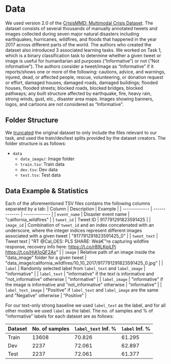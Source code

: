 # Data

We used version 2.0 of the [CrisisMMD: Multimodal Crisis Dataset](https://crisisnlp.qcri.org/crisismmd). The dataset consists of several thousands of manually annotated tweets and images collected during seven major natural disasters including earthquakes, hurricanes, wildfires, and floods that
happened in the year 2017 across different parts of the world. The authors who
created the dataset also introduced 3 associated learning tasks. We worked
on Task 1, which is a binary classification task to determine whether a given
tweet or image is useful for humanitarian aid purposes (“Informative”) or not (“Not informative”). The authors consider a tweet/image as “Informative” if it reports/shows one or more of the following: cautions, advice, and warnings, injured, dead, or affected people, rescue, volunteering, or donation request or effort, damaged houses, damaged roads, damaged buildings; flooded houses,
flooded streets; blocked roads, blocked bridges, blocked pathways; any built structure affected by earthquake, fire, heavy rain, strong winds, gust, etc., disaster area maps. Images showing banners, logos, and cartoons are not considered as “Informative”.

## Folder Structure
We [truncated](https://drive.google.com/file/d/1YW0ZV38GzEJ4OkEdt8zs0ISUoFy8v9n5/view?usp=sharing) the original dataset to only include the files relevant to our task, and used the train/dev/test splits provided by the dataset creators. The folder structure is as follows:
- `data`
    - `data_image/`: Image folder
    - `train.tsv`: Train data
    - `dev.tsv`: Dev data
    - `test.tsv`: Test data

## Data Example & Statistics
Each of the aforementioned TSV files contains the following columns separated by a tab: 
| Column  | Description | Example | 
| ------------- | ------------- | ------------- |
| `event_name`  | Disaster event name  | "california_wildfires" |
| `tweet_id`  | Tweet ID  | 917791291823591425 |
| `image_id`  | Combination of `tweet_id` and an index concatenated with an underscore, where the integer indices represent different images associated with a given tweet  | "917791291823591425_0" |
| `tweet_text`  | Tweet text  | "RT @Cal_OES: PLS SHARE: Weâ€™re capturing wildfire response, recovery info here: https://t.co/r89LKpjLPj https://t.co/HiA1oQF2Ax" |
| `image`  | Relative path of an image inside the "data_image" folder for a given tweet  | "data_image/california_wildfires/10_10_2017/917791291823591425_0.jpg" |
| `label`  | Randomly selected label from `label_text` and `label_image`  | "informative" |
| `label_text`  | "informative" if the text is informative and "not_informative" otherwise  | "informative" |
| `label_image`  | "informative" if the image is informative and "not_informative" otherwise  | "informative" |
| `label_text_image`  | "Positive" if `label_text` and `label_image` are the same and "Negative" otherwise  | "Positive" |

For our text-only strong baseline we used `label_text` as the label, and for all other models we used `label` as the label. The no. of samples and % of "informative" labels for each dataset are as follows:

| Dataset  | No. of samples | `label_text` Inf. % | `label` Inf. % |
| ------------- | ------------- | ------------- |  ------------- |
| Train | 13608 | 70.826 | 61.295 |
| Dev | 2237 | 72.061 | 62.897 |
| Test | 2237 | 72.061 | 61.377 |

 